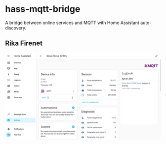 # hass-mqtt-bridge

A bridge between online services and MQTT with Home Assistant auto-discovery.

## Rika Firenet

![Rika stoves devices](end-to-end-testing/screenshots/rika-device-page.png)
